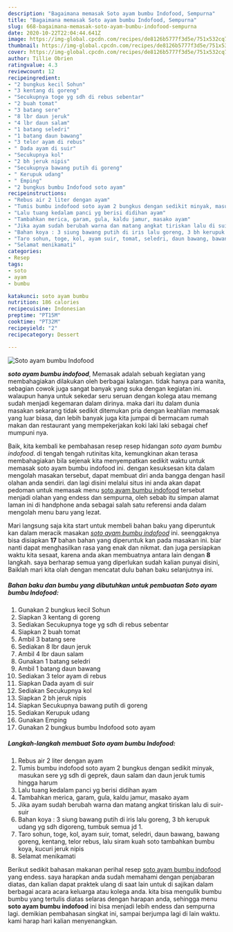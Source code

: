 ```yaml
---
description: "Bagaimana memasak Soto ayam bumbu Indofood, Sempurna"
title: "Bagaimana memasak Soto ayam bumbu Indofood, Sempurna"
slug: 668-bagaimana-memasak-soto-ayam-bumbu-indofood-sempurna
date: 2020-10-22T22:04:44.641Z
image: https://img-global.cpcdn.com/recipes/de8126b5777f3d5e/751x532cq70/soto-ayam-bumbu-indofood-foto-resep-utama.jpg
thumbnail: https://img-global.cpcdn.com/recipes/de8126b5777f3d5e/751x532cq70/soto-ayam-bumbu-indofood-foto-resep-utama.jpg
cover: https://img-global.cpcdn.com/recipes/de8126b5777f3d5e/751x532cq70/soto-ayam-bumbu-indofood-foto-resep-utama.jpg
author: Tillie Obrien
ratingvalue: 4.3
reviewcount: 12
recipeingredient:
- "2 bungkus kecil Sohun"
- "3 kentang di goreng"
- "Secukupnya toge yg sdh di rebus sebentar"
- "2 buah tomat"
- "3 batang sere"
- "8 lbr daun jeruk"
- "4 lbr daun salam"
- "1 batang seledri"
- "1 batang daun bawang"
- "3 telor ayam di rebus"
- " Dada ayam di suir"
- "Secukupnya kol"
- "2 bh jeruk nipis"
- "Secukupnya bawang putih di goreng"
- " Kerupuk udang"
- " Emping"
- "2 bungkus bumbu Indofood soto ayam"
recipeinstructions:
- "Rebus air 2 liter dengan ayam"
- "Tumis bumbu indofood soto ayam 2 bungkus dengan sedikit minyak, masukan sere yg sdh di geprek, daun salam dan daun jeruk tumis hingga harum"
- "Lalu tuang kedalam panci yg berisi didihan ayam"
- "Tambahkan merica, garam, gula, kaldu jamur, masako ayam"
- "Jika ayam sudah berubah warna dan matang angkat tiriskan lalu di suir-suir"
- "Bahan koya : 3 siung bawang putih di iris lalu goreng, 3 bh kerupuk udang yg sdh digoreng, tumbuk semua jd 1."
- "Taro sohun, toge, kol, ayam suir, tomat, seledri, daun bawang, bawang goreng, kentang, telor rebus, lalu siram kuah soto tambahkan bumbu koya, kucuri jeruk nipis"
- "Selamat menikamati"
categories:
- Resep
tags:
- soto
- ayam
- bumbu

katakunci: soto ayam bumbu 
nutrition: 186 calories
recipecuisine: Indonesian
preptime: "PT15M"
cooktime: "PT32M"
recipeyield: "2"
recipecategory: Dessert

---
```



![Soto ayam bumbu Indofood](https://img-global.cpcdn.com/recipes/de8126b5777f3d5e/751x532cq70/soto-ayam-bumbu-indofood-foto-resep-utama.jpg)

<b><i>soto ayam bumbu indofood</i></b>, Memasak adalah sebuah kegiatan yang membahagiakan dilakukan oleh berbagai kalangan. tidak hanya para wanita, sebagian cowok juga sangat banyak yang suka dengan kegiatan ini. walaupun hanya untuk sekedar seru seruan dengan kolega atau memang sudah menjadi kegemaran dalam dirinya. maka dari itu dalam dunia masakan sekarang tidak sedikit ditemukan pria dengan keahlian memasak yang luar biasa, dan lebih banyak juga kita jumpai di bermacam rumah makan dan restaurant yang mempekerjakan koki laki laki sebagai chef mumpuni nya.



Baik, kita kembali ke pembahasan resep resep hidangan <i>soto ayam bumbu indofood</i>. di tengah tengah rutinitas kita, kemungkinan akan terasa membahagiakan bila sejenak kita menyempatkan sedikit waktu untuk memasak soto ayam bumbu indofood ini. dengan kesuksesan kita dalam mengolah masakan tersebut, dapat membuat diri anda bangga dengan hasil olahan anda sendiri. dan lagi disini melalui situs ini anda akan dapat pedoman untuk memasak menu <u>soto ayam bumbu indofood</u> tersebut menjadi olahan yang endess dan sempurna, oleh sebab itu simpan alamat laman ini di handphone anda sebagai salah satu referensi anda dalam mengolah menu baru yang lezat.


Mari langsung saja kita start untuk membeli bahan baku yang diperuntuk kan dalam meracik masakan <u><i>soto ayam bumbu indofood</i></u> ini. seenggaknya bisa disiapkan <b>17</b> bahan bahan yang diperuntuk kan pada masakan ini. biar nanti dapat menghasilkan rasa yang enak dan nikmat. dan juga persiapkan waktu kita sesaat, karena anda akan membuatnya antara lain dengan <b>8</b> langkah. saya berharap semua yang diperlukan sudah kalian punyai disini, Baiklah mari kita olah dengan mencatat dulu bahan baku selanjutnya ini.

<!--inarticleads1-->

##### Bahan baku dan bumbu yang dibutuhkan untuk pembuatan Soto ayam bumbu Indofood:

1. Gunakan 2 bungkus kecil Sohun
1. Siapkan 3 kentang di goreng
1. Sediakan Secukupnya toge yg sdh di rebus sebentar
1. Siapkan 2 buah tomat
1. Ambil 3 batang sere
1. Sediakan 8 lbr daun jeruk
1. Ambil 4 lbr daun salam
1. Gunakan 1 batang seledri
1. Ambil 1 batang daun bawang
1. Sediakan 3 telor ayam di rebus
1. Siapkan  Dada ayam di suir
1. Sediakan Secukupnya kol
1. Siapkan 2 bh jeruk nipis
1. Siapkan Secukupnya bawang putih di goreng
1. Sediakan  Kerupuk udang
1. Gunakan  Emping
1. Gunakan 2 bungkus bumbu Indofood soto ayam




<!--inarticleads2-->

##### Langkah-langkah membuat Soto ayam bumbu Indofood:

1. Rebus air 2 liter dengan ayam
1. Tumis bumbu indofood soto ayam 2 bungkus dengan sedikit minyak, masukan sere yg sdh di geprek, daun salam dan daun jeruk tumis hingga harum
1. Lalu tuang kedalam panci yg berisi didihan ayam
1. Tambahkan merica, garam, gula, kaldu jamur, masako ayam
1. Jika ayam sudah berubah warna dan matang angkat tiriskan lalu di suir-suir
1. Bahan koya : 3 siung bawang putih di iris lalu goreng, 3 bh kerupuk udang yg sdh digoreng, tumbuk semua jd 1.
1. Taro sohun, toge, kol, ayam suir, tomat, seledri, daun bawang, bawang goreng, kentang, telor rebus, lalu siram kuah soto tambahkan bumbu koya, kucuri jeruk nipis
1. Selamat menikamati




Berikut sedikit bahasan makanan perihal resep <u>soto ayam bumbu indofood</u> yang endess. saya harapkan anda sudah memahami dengan penjabaran diatas, dan kalian dapat praktek ulang di saat lain untuk di sajikan dalam berbagai acara acara keluarga atau kolega anda. kita bisa mengulik bumbu bumbu yang tertulis diatas selaras dengan harapan anda, sehingga menu <b>soto ayam bumbu indofood</b> ini bisa menjadi lebih endess dan sempurna lagi. demikian pembahasan singkat ini, sampai berjumpa lagi di lain waktu. kami harap hari kalian menyenangkan.
